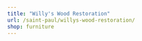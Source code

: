 ```yaml
---
title: "Willy's Wood Restoration"
url: /saint-paul/willys-wood-restoration/
shop: furniture
---
```

